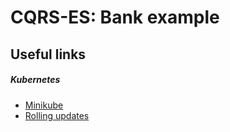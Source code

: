 # CQRS-ES: Bank example

## Useful links

##### Kubernetes
* [Minikube](https://github.com/kubernetes/minikube)
* [Rolling updates](https://kubernetes.io/docs/tutorials/kubernetes-basics/update/update-interactive/)